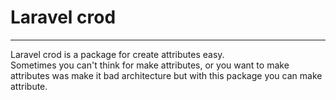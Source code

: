 # Laravel crod
***
Laravel crod is a package for create attributes easy. <br>
Sometimes you can't think for make attributes, 
or you want to make attributes was make it bad architecture but with this package you can make attribute.
